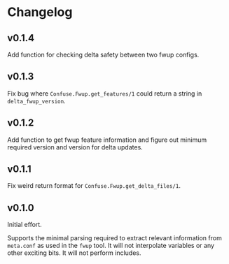 # Changelog

## v0.1.4

Add function for checking delta safety between two fwup configs.

## v0.1.3

Fix bug where `Confuse.Fwup.get_features/1` could return a string in `delta_fwup_version`.

## v0.1.2

Add function to get fwup feature information and figure out minimum required version and
version for delta updates.

## v0.1.1

Fix weird return format for `Confuse.Fwup.get_delta_files/1`.

## v0.1.0

Initial effort.

Supports the minimal parsing required to extract relevant information from `meta.conf` as used in the `fwup` tool. It will not interpolate variables or any other exciting bits. It will not perform includes.
